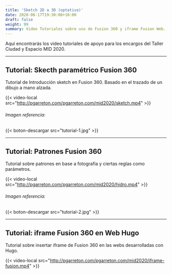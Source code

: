 ```yaml
---
title: 'Sketch 2D a 3D (optativo)'
date: 2020-06-17T19:30:08+10:00
draft: false
weight: 99
summary: Video Tutoriales sobre uso de Fusion 360 y iframe Fusion Web.
---
```


Aquí encontrarás los video tutoriales de apoyo para los encargos del Taller Ciudad y Espacio MID 2020. 

---

## Tutorial: Skecth paramétrico Fusion 360

Tutorial de Introducción sketch en Fusion 360. Basado en el trazado de un dibujo a mano alzada.

{{< video-local src="http://pgarreton.com/pgarreton.com/mid2020/sketch.mp4" >}}

###### Imagen referencia:
{{< boton-descargar src="tutorial-1.jpg" >}}

---

## Tutorial: Patrones Fusion 360

Tutorial sobre patrones en base a fotografía y ciertas reglas como parámetros.

{{< video-local src="http://pgarreton.com/pgarreton.com/mid2020/hidro.mp4" >}}

###### Imagen referencia:
{{< boton-descargar src="tutorial-2.jpg" >}}

---

## Tutorial: iframe Fusion 360 en Web Hugo

Tutorial sobre insertar iframe de Fusion 360 en las webs desarrolladas con Hugo.

{{< video-local src="http://pgarreton.com/pgarreton.com/mid2020/iframe-fusion.mp4" >}}
